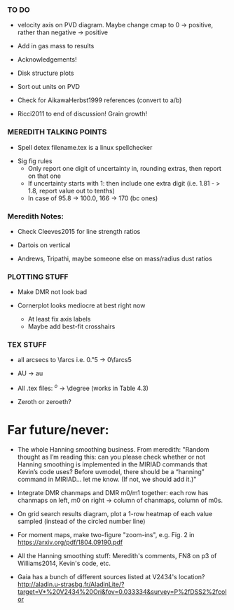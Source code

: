 ### TO DO
- velocity axis on PVD diagram. Maybe change cmap to 0 -> positive, rather than negative -> positive
- Add in gas mass to results

- Acknowledgements!


- Disk structure plots
- Sort out units on PVD
- Check for AikawaHerbst1999 references (convert to a/b)
- Ricci2011 to  end of discussion! Grain growth!


### MEREDITH TALKING POINTS

* Spell detex filename.tex is a linux spellchecker


- Sig fig rules
  * Only report one digit of uncertainty in, rounding extras, then report on that one
  * If uncertainty starts with 1: then include one extra digit (i.e. 1.81 - > 1.8, report value out to tenths)
  * In case of 95.8 -> 100.0, 166 -> 170 (bc ones)


### Meredith Notes:

- Check Cleeves2015 for line strength ratios

- Dartois on vertical

- Andrews, Tripathi, maybe someone else on mass/radius dust ratios


### PLOTTING STUFF

- Make DMR not look bad

- Cornerplot looks mediocre at best right now
  - At least fix axis labels
  - Maybe add best-fit crosshairs



### TEX STUFF

- all arcsecs to \farcs i.e. 0."5 -> 0\farcs5

- AU -> au

- All .tex files: $^o$ -> \degree (works in Table 4.3)

- Zeroth or zeroeth?


# Far future/never:
- The whole Hanning smoothing business. From meredith: "Random thought as I’m reading this: can you please check whether or not Hanning smoothing is implemented in the MIRIAD commands that Kevin’s code uses?  Before uvmodel, there should be a “hanning” command in MIRIAD… let me know.  (If not, we should add it.) "


- Integrate DMR chanmaps and DMR m0/m1 together: each row has chanmaps on left, m0 on right -> column of chanmaps, column of m0s.

- On grid search results diagram, plot a 1-row heatmap of each value sampled (instead of the circled number line)

- For moment maps, make two-figure "zoom-ins", e.g. Fig. 2 in https://arxiv.org/pdf/1804.09190.pdf

- All the Hanning smoothing stuff: Meredith's comments, FN8 on p3 of Williams2014, Kevin's code, etc.

- Gaia has a bunch of different sources listed at V2434's location? http://aladin.u-strasbg.fr/AladinLite/?target=V*%20V2434%20Ori&fov=0.033334&survey=P%2fDSS2%2fcolor

